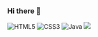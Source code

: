 ### Hi there 👋
![HTML5](https://img.shields.io/badge/-HTML5-F05032.svg?&style=for-the-badge&logo=html5&logoColor=ffffff)
<img alt="CSS3" src ="https://img.shields.io/badge/-CSS3-007ACC.svg?&style=for-the-badge&logo=css3&logoColor=ffffff"/>
<img alt="Java" src ="https://img.shields.io/badge/-Java-007ACC.svg?&style=for-the-badge&logo=java&logoColor=ffffff"/>
<img src="https://img.shields.io/github/commit-activity/w/ohdoseok/ohdoseok"/>
<!--
**ohdoseok/ohdoseok** is a ✨ _special_ ✨ repository because its `README.md` (this file) appears on your GitHub profile.

Here are some ideas to get you started:

- 🔭 I’m currently working on ...
- 🌱 I’m currently learning ...
- 👯 I’m looking to collaborate on ...
- 🤔 I’m looking for help with ...
- 💬 Ask me about ...
- 📫 How to reach me: ...
- 😄 Pronouns: ...
- ⚡ Fun fact: ...
-->
